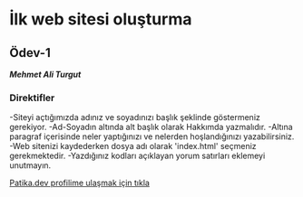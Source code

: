 # İlk web sitesi oluşturma
## Ödev-1

***Mehmet Ali Turgut***

### Direktifler ###

-Siteyi açtığımızda adınız ve soyadınızı başlık şeklinde göstermeniz gerekiyor.
-Ad-Soyadın altında alt başlık olarak Hakkımda yazmalıdır.
-Altına paragraf içerisinde neler yaptığınızı ve nelerden hoşlandığınızı yazabilirsiniz.
-Web sitenizi kaydederken dosya adı olarak 'index.html' seçmeniz gerekmektedir.
-Yazdığınız kodları açıklayan yorum satırları eklemeyi unutmayın.

[Patika.dev profilime ulaşmak için tıkla](https://app.patika.dev/formatlos)


